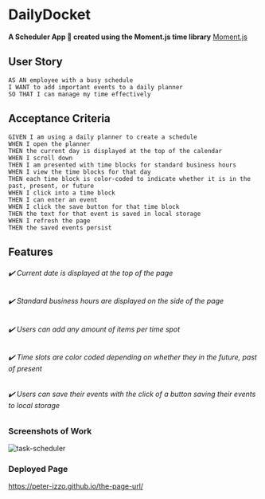 # DailyDocket

**A Scheduler App :calendar: created using the Moment.js time library**
[Moment.js](https://momentjs.com/)

## User Story

```
AS AN employee with a busy schedule
I WANT to add important events to a daily planner
SO THAT I can manage my time effectively
```


## Acceptance Criteria

```
GIVEN I am using a daily planner to create a schedule
WHEN I open the planner
THEN the current day is displayed at the top of the calendar
WHEN I scroll down
THEN I am presented with time blocks for standard business hours
WHEN I view the time blocks for that day
THEN each time block is color-coded to indicate whether it is in the past, present, or future
WHEN I click into a time block
THEN I can enter an event
WHEN I click the save button for that time block
THEN the text for that event is saved in local storage
WHEN I refresh the page
THEN the saved events persist
```

## Features

###### :heavy_check_mark: Current date is displayed at the top of the page
###### :heavy_check_mark: Standard business hours are displayed on the side of the page
###### :heavy_check_mark: Users can add any amount of items per time spot
###### :heavy_check_mark: Time slots are color coded depending on whether they in the future, past of present
###### :heavy_check_mark: Users can save their events with the click of a button saving their events to local storage

### Screenshots of Work

![task-scheduler](./Assets/screenshot.png)

### Deployed Page

https://peter-izzo.github.io/the-page-url/
